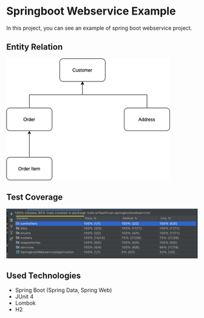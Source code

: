 # Springboot Webservice Example 
In this project, you can see an example of spring boot webservice project.

## Entity Relation

![Model Diagram](src/main/resources/static/ModelDiagram.png)


## Test Coverage
![Model Diagram](src/main/resources/static/code-coverage.png)

## Used Technologies

- Spring Boot (Spring Data, Spring Web)
- JUnit 4
- Lombok
- H2
